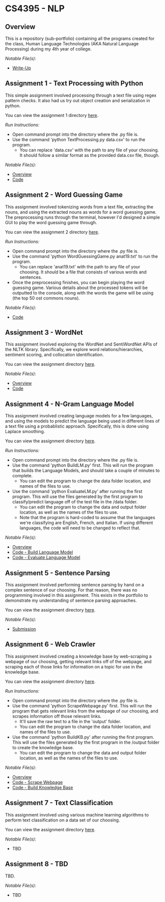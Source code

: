 # **CS4395 - NLP**
## **Overview**

This is a repository (sub-portfolio) containing all the programs created for the class, Human Language Technologies (AKA Natural Language Processing) during my 4th year of college.

*Notable File(s):* 
- [Write-Up](Overview/Overview%20of%20NLP.pdf) 

## **Assignment 1 - Text Processing with Python**

This simple assignment involved processing through a text file using regex pattern checks. It also had us try out object creation and serialization in python.

You can view the assignment 1 directory [here](Assignment%201%20-%20Text%20Processing%20with%20Python).

*Run Instructions:* 
- Open command prompt into the directory where the .py file is.
- Use the command 'python TextProcessing.py data.csv' to run the program.
    - You can replace 'data.csv' with the path to any file of your choosing. It should follow a similar format as the provided data.csv file, though.

*Notable File(s):* 
- [Overview](Assignment%201%20-%20Text%20Processing%20with%20Python/TextProcessing.pdf)
- [Code](Assignment%201%20-%20Text%20Processing%20with%20Python/TextProcessing.py)

## **Assignment 2 - Word Guessing Game**

This assignment involved tokenizing words from a text file, extracting the nouns, and using the extracted nouns as words for a word guessing game. The preprocessing runs through the terminal, however I'd designed a simple GUI to play the word guessing game through.

You can view the assignment 2 directory [here](Assignment%202%20-%20Word%20Guessing%20Game).

*Run Instructions:*
- Open command prompt into the directory where the .py file is.
- Use the command 'python WordGuessingGame.py anat19.txt' to run the program.
    - You can replace 'anat19.txt' with the path to any file of your choosing. It should be a file that consists of various words and sentences.
- Once the preprocessing finishes, you can begin playing the word guessing game. Various details about the processed tokens will be outputted to the console, along with the words the game will be using (the top 50 ost commons nouns).

*Notable File(s):* 
- [Code](Assignment%202%20-%20Word%20Guessing%20Game/WordGuessingGame.py) 

## **Assignment 3 - WordNet**

This assignment involved exploring the WordNet and SentiWordNet APIs of the NLTK library. Specifically, we explore word relations/hierarchies, sentiment scoring, and collocation identification.

You can view the assignment directory [here](Assignment%203%20-%20WordNet).

*Notable File(s):* 
- [Overview](Assignment%203%20-%20WordNet/WordNet.pdf) 
- [Code](Assignment%203%20-%20WordNet/WordNet.ipynb) 

## **Assignment 4 - N-Gram Language Model**

This assignment involved creating language models for a few languages, and using the models to predict the language being used in different lines of a text file using a probablistic approach. Specifically, this is done using Laplace smoothing.

You can view the assignment directory [here](Assignment%204%20-%20N-Gram%20Language%20Model).

*Run Instructions:* 
- Open command prompt into the directory where the .py file is. 
- Use the command 'python BuildLM.py' first. This will run the program that builds the Language Models, and should take a couple of minutes to complete. 
    - You can edit the program to change the data folder location, and names of the files to use. 
- Use the command 'python EvaluateLM.py' after running the first program. This will use the files generated by the first program to classify/predict language off of the test file in the /data folder. 
    - You can edit the program to change the data and output folder location, as well as the names of the files to use. 
    - Note that the program is hard-coded to assume that the languages we're classifying are English, French, and Italian. If using different languages, the code will need to be changed to reflect that. 

*Notable File(s):* 
- [Overview](Assignment%204%20-%20N-Gram%20Language%20Model/NGrams.pdf) 
- [Code - Build Language Model](Assignment%204%20-%20N-Gram%20Language%20Model/BuildLM.py) 
- [Code - Evaluate Language Model](Assignment%204%20-%20N-Gram%20Language%20Model/EvaluateLM.py) 

## **Assignment 5 - Sentence Parsing**

This assignment involved performing sentence parsing by hand on a complex sentence of our choosing. For that reason, there was no programming involved in this assignment. This exists in the portfolio to demonstrate my understanding of sentence parsing approaches.

You can view the assignment directory [here](Assignment%205%20-%20Sentence%20Parsing).

*Notable File(s):* 
- [Submission](Assignment%205%20-%20Sentence%20Parsing/Sentence%20Parsing.pdf)

## **Assignment 6 - Web Crawler**

This assignment involved creating a knowledge base by web-scraping a webpage of our choosing, getting relevant links off of the webpage, and scraping each of those links for information on a topic for use in the knowledge base.

You can view the assignment directory [here](Assignment%206%20-%20Web%20Crawler).

*Run Instructions:* 
- Open command prompt into the directory where the .py file is. 
- Use the command 'python ScrapeWebpage.py' first. This will run the program that gets relevant links from the webpage of our choosing, and scrapes information off those relevant links.
    - It'll save the raw text to a file in the 'output' folder.
    - You can edit the program to change the data folder location, and names of the files to use. 
- Use the command 'python BuildKB.py' after running the first program. This will use the files generated by the first program in the /output folder to create the knowledge base. 
    - You can edit the program to change the data and output folder location, as well as the names of the files to use.

*Notable File(s):* 
- [Overview](Assignment%206%20-%20Web%20Crawler/WebCrawler.pdf)
- [Code - Scrape Webpage](Assignment%206%20-%20Web%20Crawler/ScrapeWebpage.py)
- [Code - Build Knowledge Base](Assignment%206%20-%20Web%20Crawler/BuildKB.py)

## **Assignment 7 - Text Classification**

This assignment involved using various machine learning algorithms to perform text classification on a data set of our choosing.

You can view the assignment directory [here](Assignment%207%20-%20Text%20Classification).

*Notable File(s):* 
- TBD

## **Assignment 8 - TBD**

TBD.

*Notable File(s):* 
- TBD